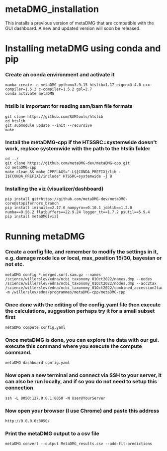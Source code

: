 # metaDMG_installation
This installs a previous version of metaDMG that are compatible with the GUI dashboard. A new and updated version will soon be released.

# Installing metaDMG using conda and pip

### Create an conda environment and activate it
```
mamba create -n metaDMG python=3.9.15 htslib=1.17 eigen=3.4.0 cxx-compiler=1.5.2 c-compiler=1.5.2 gsl=2.7
conda activate metaDMG
```

### htslib is important for reading sam/bam file formats
```
git clone https://github.com/SAMtools/htslib
cd htslib
git submodule update --init --recursive
make
```

### Install the metaDMG-cpp if the HTSSRC=systemwide doesn't work, replace systemwide with the path to the htslib folder
```
cd ../
git clone https://github.com/metaDMG-dev/metaDMG-cpp.git
cd metaDMG-cpp
make clean && make CPPFLAGS="-L${CONDA_PREFIX}/lib -I${CONDA_PREFIX}/include" HTSSRC=systemwide -j 8
```

### Installing the viz (visualizer/dashboard) 
```
pip install git+https://github.com/metaDMG-dev/metaDMG-core@stopiferrors_branch
pip install iminuit==2.17.0 numpyro==0.10.1 joblib==1.2.0 numba==0.56.2 flatbuffers==22.9.24 logger_tt==1.7.2 psutil==5.9.4
pip install metaDMG[viz]
```

# Running metaDMG

### Create a config file, and remember to modify the settings in it, e.g. damage mode lca or local, max_position 15/30, bayesian or not etc.
```
metaDMG config *.merged.sort.sam.gz --names /science/willerslev/edna/ncbi_taxonomy_01Oct2022/names.dmp --nodes /science/willerslev/edna/ncbi_taxonomy_01Oct2022/nodes.dmp --acc2tax /science/willerslev/edna/ncbi_taxonomy_01Oct2022/combined_accession2taxid_20221112.gz -m /willerslev/edna/programmes/metaDMG-cpp/metaDMG-cpp
```

### Once done with the editing of the config.yaml file then execute the calculations, suggestion perhaps try it for a small subset first
```
metaDMG compute config.yaml
```

### Once metaDMG is done, you can explore the data with our gui. execute this command where you execute the compute command.
```
metaDMG dashboard config.yaml
```

### Now open a new terminal and connect via SSH to your server, it can also be run locally, and if so you do not need to setup this connection
```
ssh -L 8050:127.0.0.1:8050 -N User@YourServer
```

### Now open your browser (I use Chrome) and paste this address
```
http://0.0.0.0:8050/
```

### Print the metaDMG output to a csv file
```
metaDMG convert --output MetaDMG_results.csv --add-fit-predictions
```

